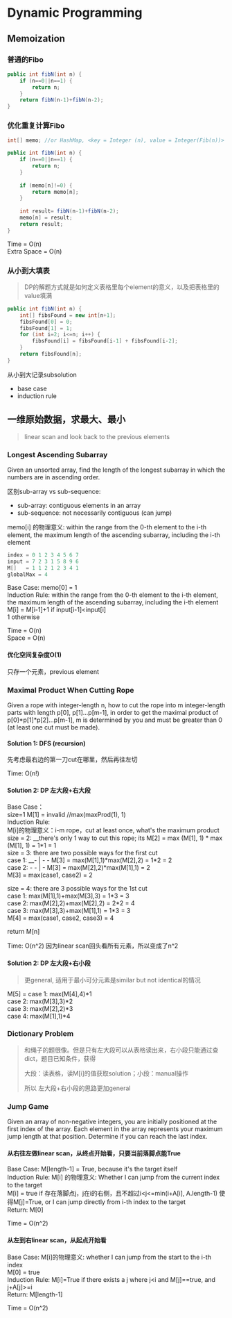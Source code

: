 # Dynamic Programming

## Memoization

### 普通的Fibo

```java
public int fibN(int n) {
    if (n==0||n==1) {
        return n;
    }
    return fibN(n-1)+fibN(n-2);
}
```

### 优化重复计算Fibo

```java
int[] memo; //or HashMap, <key = Integer (n), value = Integer(Fib(n))>

public int fibN(int n) {
    if (n==0||n==1) {
        return n;
    }
    
    if (memo[n]!=0) {
        return memo[n];
    }
    
    int result= fibN(n-1)+fibN(n-2);
    memo[n] = result;
    return result;
}
```

Time = O\(n\)  
Extra Space = O\(n\)

### 从小到大填表

> DP的解题方式就是如何定义表格里每个element的意义，以及把表格里的value填满

```java
public int fibN(int n) {
    int[] fibsFound = new int[n+1];
    fibsFound[0] = 0;
    fibsFound[1] = 1;
    for (int i=2; i<=n; i++) {
        fibsFound[i] = fibsFound[i-1] + fibsFound[i-2];
    }
    return fibsFound[n];
}
```

从小到大记录subsolution

* base case
* induction rule

## 一维原始数据，求最大、最小

> linear scan and look back to the previous elements

### Longest Ascending Subarray

Given an unsorted array, find the length of the longest subarray in which the numbers are in ascending order. 

区别sub-array vs sub-sequence: 

* sub-array: contiguous elements in an array
* sub-sequence: not necessarily contiguous \(can jump\)

memo\[i\] 的物理意义: within the range from the 0-th element to the i-th element, the maximum length of the ascending subarray, including the i-th element

```java
index = 0 1 2 3 4 5 6 7
input = 7 2 3 1 5 8 9 6
M[]   = 1 1 2 1 2 3 4 1
globalMax = 4
```

Base Case: memo\[0\] = 1   
Induction Rule: within the range from the 0-th element to the i-th element, the maximum length of the ascending subarray, including the i-th element  
M\[i\] = M\[i-1\]+1  if input\[i-1\]&lt;input\[i\]  
1                          otherwise

Time = O\(n\)  
Space = O\(n\)

#### 优化空间复杂度O\(1\)

只存一个元素，previous element

### Maximal Product When Cutting Rope

Given a rope with integer-length n, how to cut the rope into m integer-length parts with length p\[0\], p\[1\]...p\[m-1\], in order to get the maximal product of p\[0\]\*p\[1\]\*p\[2\]...p\[m-1\], m is determined by you and must be greater than 0 \(at least one cut must be made\).

#### Solution 1: DFS \(recursion\)

先考虑最右边的第一刀cut在哪里，然后再往左切

Time: O\(n!\)

#### Solution 2: DP 左大段+右大段

Base Case：  
size=1  M\[1\] = invalid       //max\(maxProd\(1\), 1\)  
Induction Rule:   
M\[i\]的物理意义：i-m rope，cut at least once, what's the maximum product  
size = 2:  __there's only 1 way to cut this rope; its M\[2\] = max \(M\[1\], 1\) \* max \(M\[1\], 1\) = 1\*1 = 1  
size = 3:  there are two possible ways for the first cut  
                 case 1:  __- \| - - M\[3\] = max\(M\[1\],1\)\*max\(M\[2\],2\) = 1\*2 = 2  
                 case 2: - - \| -  M\[3\] = max\(M\[2\],2\)\*max\(M\[1\],1\) = 2  
                 M\[3\] = max\(case1, case2\) = 2

size = 4: there are 3 possible ways for the 1st cut  
                case 1: max\(M\[1\],1\)+max\(M\[3\],3\) = 1\*3 = 3  
                case 2: max\(M\[2\],2\)+max\(M\[2\],2\) = 2\*2 = 4  
                case 3: max\(M\[3\],3\)+max\(M\[1\],1\) = 1\*3 = 3  
                M\[4\] = max\(case1, case2, case3\) = 4

return M\[n\]

Time: O\(n^2\) 因为linear scan回头看所有元素，所以变成了n^2

#### Solution 2: DP 左大段+右小段

> 更general, 适用于最小可分元素是similar but not identical的情况

M\[5\] = case 1: max\(M\[4\],4\)\*1  
            case 2: max\(M\[3\],3\)\*2  
            case 3: max\(M\[2\],2\)\*3  
            case 4: max\(M\[1\],1\)\*4

### Dictionary Problem

> 和绳子的题很像。但是只有左大段可以从表格读出来，右小段只能通过查dict，题目已知条件，获得  
>   
> 大段：读表格，读M\[i\]的值获取solution；小段：manual操作   
>   
> 所以 左大段+右小段的思路更加general

### Jump Game

Given an array of non-negative integers, you are initially positioned at the first index of the array. Each element in the array represents your maximum jump length at that position. Determine if you can reach the last index. 

#### 从右往左做linear scan，从终点开始看，只要当前落脚点能True

Base Case: M\[length-1\] = True, because it's the target itself  
Induction Rule: M\[i\] 的物理意义: Whether I can jump from the current index to the target  
M\[i\] = true if 存在落脚点j，j在i的右侧，且不超过i&lt;j&lt;=min\(i+A\[i\], A.length-1\) 使得M\[j\]=True, or  I can jump directly from i-th index to the target  
Return: M\[0\]

Time = O\(n^2\)

#### 从左到右linear scan，从起点开始看

Base Case: M\[i\]的物理意义: whether I can jump from the start to the i-th index  
M\[0\] = true  
Induction Rule: M\[i\]=True if there exists a j where j&lt;i and M\[j\]==true, and j+A\[j\]&gt;=i  
Return: M\[length-1\]

Time = O\(n^2\)

